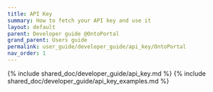 ```yaml
---
title: API Key
summary: How to fetch your API key and use it
layout: default
parent: Developer guide @OntoPortal
grand_parent: Users guide
permalink: user_guide/developer_guide/api_key/OntoPortal
nav_order: 1
---
```




{% include shared_doc/developer_guide/api_key.md  %}
{% include shared_doc/developer_guide/api_key_examples.md  %}